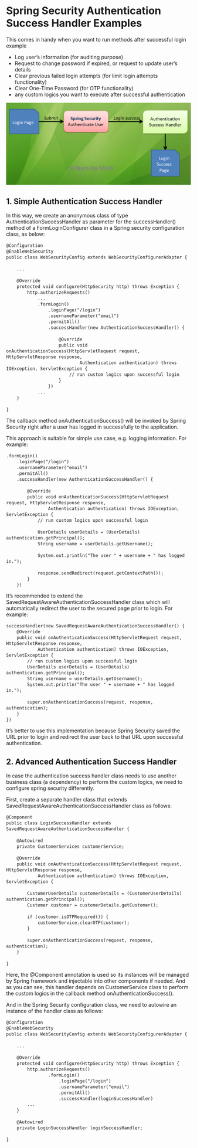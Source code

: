 # Spring Security Authentication Success Handler Examples

This comes in handy when you want to run methods after successful login example

* Log user’s information (for auditing purpose)
* Request to change password if expired, or request to update user’s details
* Clear previous failed login attempts (for limit login attempts functionality)
* Clear One-Time Password (for OTP functionality)
* any custom logics you want to execute after successful authentication

![login success image](images/spring_security_login_success_handler.png "login success")


## 1. Simple Authentication Success Handler

In this way, we create an anonymous class of type AuthenticationSuccessHandler as parameter for the successHandler() method of a FormLoginConfigurer class in a Spring security configuration class, as below:

```
@Configuration
@EnableWebSecurity
public class WebSecurityConfig extends WebSecurityConfigurerAdapter {
 
    ...
   
    @Override
    protected void configure(HttpSecurity http) throws Exception {
        http.authorizeRequests()
            ...
            .formLogin()
                .loginPage("/login")
                .usernameParameter("email")
                .permitAll()
                .successHandler(new AuthenticationSuccessHandler() {
 
                    @Override
                    public void onAuthenticationSuccess(HttpServletRequest request, HttpServletResponse response,
                            Authentication authentication) throws IOException, ServletException {
                        // run custom logics upon successful login
                    }
                })
            ...
    }
 
}
```


The callback method onAuthenticationSuccess() will be invoked by Spring Security right after a user has logged in successfully to the application.

This approach is suitable for simple use case, e.g. logging information. For example:

```
.formLogin()
    .loginPage("/login")
    .usernameParameter("email")
    .permitAll()
    .successHandler(new AuthenticationSuccessHandler() {
     
        @Override
        public void onAuthenticationSuccess(HttpServletRequest request, HttpServletResponse response,
                Authentication authentication) throws IOException, ServletException {
            // run custom logics upon successful login
         
            UserDetails userDetails = (UserDetails) authentication.getPrincipal();
            String username = userDetails.getUsername();
         
            System.out.println("The user " + username + " has logged in.");
         
            response.sendRedirect(request.getContextPath());
        }
    })
```

It’s recommended to extend the SavedRequestAwareAuthenticationSuccessHandler class which will automatically redirect the user to the secured page prior to login. For example:

```
successHandler(new SavedRequestAwareAuthenticationSuccessHandler() {
    @Override
    public void onAuthenticationSuccess(HttpServletRequest request, HttpServletResponse response,
            Authentication authentication) throws IOException, ServletException {
        // run custom logics upon successful login
        UserDetails userDetails = (UserDetails) authentication.getPrincipal();
        String username = userDetails.getUsername();
        System.out.println("The user " + username + " has logged in.");
     
        super.onAuthenticationSuccess(request, response, authentication);
    }                  
})
```

It’s better to use this implementation because Spring Security saved the URL prior to login and redirect the user back to that URL upon successful authentication.


## 2. Advanced Authentication Success Handler


In case the authentication success handler class needs to use another business class (a dependency) to perform the custom logics, we need to configure spring security differently.

First, create a separate handler class that extends SavedRequestAwareAuthenticationSuccessHandler class as follows:

```
@Component
public class LoginSuccessHandler extends SavedRequestAwareAuthenticationSuccessHandler {
 
    @Autowired
    private CustomerServices customerService;
   
    @Override
    public void onAuthenticationSuccess(HttpServletRequest request, HttpServletResponse response,
            Authentication authentication) throws IOException, ServletException {
 
        CustomerUserDetails customerDetails = (CustomerUserDetails) authentication.getPrincipal();
        Customer customer = customerDetails.getCustomer();
     
        if (customer.isOTPRequired()) {
            customerService.clearOTP(customer);
        }
     
        super.onAuthenticationSuccess(request, response, authentication);
    }
 
}
```


Here, the @Component annotation is used so its instances will be managed by Spring framework and injectable into other components if needed. And as you can see, this handler depends on CustomerService class to perform the custom logics in the callback method onAuthenticationSuccess().

And in the Spring Security configuration class, we need to autowire an instance of the handler class as follows:


```
@Configuration
@EnableWebSecurity
public class WebSecurityConfig extends WebSecurityConfigurerAdapter {
 
    ...
   
    @Override
    protected void configure(HttpSecurity http) throws Exception {
        http.authorizeRequests()
                .formLogin()
                    .loginPage("/login")
                    .usernameParameter("email")
                    .permitAll()
                    .successHandler(loginSuccessHandler)
        ...
    }
 
    @Autowired
    private LoginSuccessHandler loginSuccessHandler;
 
}
```
